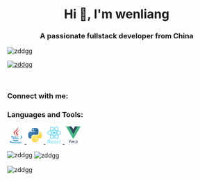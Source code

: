 <h1 align="center">Hi 👋, I'm wenliang</h1>
<h3 align="center">A passionate fullstack developer from China</h3>

<p align="left"> <img src="https://komarev.com/ghpvc/?username=zddgg&label=Profile%20views&color=0e75b6&style=flat" alt="zddgg" /> </p>

<p align="left"> <a href="https://github.com/ryo-ma/github-profile-trophy"><img src="https://github-profile-trophy.vercel.app/?username=zddgg" alt="zddgg" /></a> </p>

<p align="left"> <a href="https://twitter.com/" target="blank"><img src="https://img.shields.io/twitter/follow/?logo=twitter&style=for-the-badge" alt="" /></a> </p>

<h3 align="left">Connect with me:</h3>
<p align="left">
</p>

<h3 align="left">Languages and Tools:</h3>
<p align="left"> <a href="https://www.java.com" target="_blank" rel="noreferrer"> <img src="https://raw.githubusercontent.com/devicons/devicon/master/icons/java/java-original.svg" alt="java" width="40" height="40"/> </a> <a href="https://www.python.org" target="_blank" rel="noreferrer"> <img src="https://raw.githubusercontent.com/devicons/devicon/master/icons/python/python-original.svg" alt="python" width="40" height="40"/> </a> <a href="https://reactjs.org/" target="_blank" rel="noreferrer"> <img src="https://raw.githubusercontent.com/devicons/devicon/master/icons/react/react-original-wordmark.svg" alt="react" width="40" height="40"/> </a> <a href="https://vuejs.org/" target="_blank" rel="noreferrer"> <img src="https://raw.githubusercontent.com/devicons/devicon/master/icons/vuejs/vuejs-original-wordmark.svg" alt="vuejs" width="40" height="40"/> </a> </p>

<p><img align="left" src="https://github-readme-stats.vercel.app/api/top-langs?username=zddgg&show_icons=true&locale=en&layout=compact" alt="zddgg" /></p>

<p>&nbsp;<img align="center" src="https://github-readme-stats.vercel.app/api?username=zddgg&show_icons=true&locale=en" alt="zddgg" /></p>

<p><img align="center" src="https://github-readme-streak-stats.herokuapp.com/?user=zddgg&" alt="zddgg" /></p>
